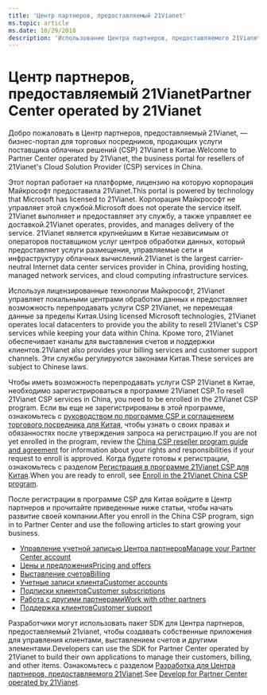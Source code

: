 ```yaml
---
title: 'Центр партнеров, предоставляемый 21Vianet'
ms.topic: article
ms.date: 10/29/2018
description: 'Использование Центра партнеров, предоставляемого 21Vianet, для перепродажи услуг CSP в Китае.'
---
```

   
# <a name="partner-center-operated-by-21vianet"></a><span data-ttu-id="cbc8f-103">Центр партнеров, предоставляемый 21Vianet</span><span class="sxs-lookup"><span data-stu-id="cbc8f-103">Partner Center operated by 21Vianet</span></span>

<span data-ttu-id="cbc8f-104">Добро пожаловать в Центр партнеров, предоставляемый 21Vianet, — бизнес-портал для торговых посредников, продающих услуги поставщика облачных решений (CSP) 21Vianet в Китае.</span><span class="sxs-lookup"><span data-stu-id="cbc8f-104">Welcome to Partner Center operated by 21Vianet, the business portal for resellers of 21Vianet's Cloud Solution Provider (CSP) services in China.</span></span> 

<span data-ttu-id="cbc8f-105">Этот портал работает на платформе, лицензию на которую корпорация Майкрософт предоставила 21Vianet.</span><span class="sxs-lookup"><span data-stu-id="cbc8f-105">This portal is powered by technology that Microsoft has licensed to 21Vianet.</span></span> <span data-ttu-id="cbc8f-106">Корпорация Майкрософт не управляет этой службой.</span><span class="sxs-lookup"><span data-stu-id="cbc8f-106">Microsoft does not operate the service itself.</span></span> <span data-ttu-id="cbc8f-107">21Vianet выполняет и предоставляет эту службу, а также управляет ее доставкой.</span><span class="sxs-lookup"><span data-stu-id="cbc8f-107">21Vianet operates, provides, and manages delivery of the service.</span></span> <span data-ttu-id="cbc8f-108">21Vianet является крупнейшим в Китае независимым от операторов поставщиком услуг центров обработки данных, который предоставляет услуги размещения, управляемые сети и инфраструктуру облачных вычислений.</span><span class="sxs-lookup"><span data-stu-id="cbc8f-108">21Vianet is the largest carrier-neutral Internet data center services provider in China, providing hosting, managed network services, and cloud computing infrastructure services.</span></span> 

<span data-ttu-id="cbc8f-109">Используя лицензированные технологии Майкрософт, 21Vianet управляет локальными центрами обработки данных и предоставляет возможность перепродавать услуги CSP 21Vianet, не перемещая данные за пределы Китая.</span><span class="sxs-lookup"><span data-stu-id="cbc8f-109">Using licensed Microsoft technologies, 21Vianet operates local datacenters to provide you the ability to resell 21Vianet's CSP services while keeping your data within China.</span></span> <span data-ttu-id="cbc8f-110">Кроме того, 21Vianet обеспечивает каналы для выставления счетов и поддержки клиентов.</span><span class="sxs-lookup"><span data-stu-id="cbc8f-110">21Vianet also provides your billing services and customer support channels.</span></span> <span data-ttu-id="cbc8f-111">Эти службы регулируются законами Китая.</span><span class="sxs-lookup"><span data-stu-id="cbc8f-111">These services are subject to Chinese laws.</span></span>

<span data-ttu-id="cbc8f-112">Чтобы иметь возможность перепродавать услуги CSP 21Vianet в Китае, необходимо зарегистрироваться в программе 21Vianet CSP.</span><span class="sxs-lookup"><span data-stu-id="cbc8f-112">To resell 21Vianet CSP services in China, you need to be enrolled in the 21Vianet CSP program.</span></span> <span data-ttu-id="cbc8f-113">Если вы еще не зарегистрированы в этой программе, ознакомьтесь с [руководством по программе CSP и соглашением торгового посредника для Китая](csp-program-guide-and-agreements.md), чтобы узнать о своих правах и обязанностях после утверждения запроса на регистрацию.</span><span class="sxs-lookup"><span data-stu-id="cbc8f-113">If you are not yet enrolled in the program, review the [China CSP reseller program guide and agreement](csp-program-guide-and-agreements.md) for information about your rights and responsibilities if your request to enroll is approved.</span></span> <span data-ttu-id="cbc8f-114">Когда будете готовы к регистрации, ознакомьтесь с разделом [Регистрация в программе 21Vianet CSP для Китая](enrolling-in-the-csp-program.md).</span><span class="sxs-lookup"><span data-stu-id="cbc8f-114">When you are ready to enroll, see [Enroll in the 21Vianet China CSP program](enrolling-in-the-csp-program.md).</span></span>

<span data-ttu-id="cbc8f-115">После регистрации в программе CSP для Китая войдите в Центр партнеров и прочитайте приведенные ниже статьи, чтобы начать развитие своей компании.</span><span class="sxs-lookup"><span data-stu-id="cbc8f-115">After you enroll in the China CSP program, sign in to Partner Center and use the following articles to start growing your business.</span></span>  
   
-   [<span data-ttu-id="cbc8f-116">Управление учетной записью Центра партнеров</span><span class="sxs-lookup"><span data-stu-id="cbc8f-116">Manage your Partner Center account</span></span>](partner-center-account-setup.md)
-   [<span data-ttu-id="cbc8f-117">Цены и предложения</span><span class="sxs-lookup"><span data-stu-id="cbc8f-117">Pricing and offers</span></span>](see-offers-and-pricing.md)
-   [<span data-ttu-id="cbc8f-118">Выставление счетов</span><span class="sxs-lookup"><span data-stu-id="cbc8f-118">Billing</span></span>](billing.md)
-   [<span data-ttu-id="cbc8f-119">Учетные записи клиента</span><span class="sxs-lookup"><span data-stu-id="cbc8f-119">Customer accounts</span></span>](customer-accounts.md)
-   [<span data-ttu-id="cbc8f-120">Подписки клиентов</span><span class="sxs-lookup"><span data-stu-id="cbc8f-120">Customer subscriptions</span></span>](customer-subscriptions.md)
-   [<span data-ttu-id="cbc8f-121">Работа с другими партнерами</span><span class="sxs-lookup"><span data-stu-id="cbc8f-121">Work with other partners</span></span>](work-with-other-partners.md)
-   [<span data-ttu-id="cbc8f-122">Поддержка клиентов</span><span class="sxs-lookup"><span data-stu-id="cbc8f-122">Customer support</span></span>](customer-support.md)

<span data-ttu-id="cbc8f-123">Разработчики могут использовать пакет SDK для Центра партнеров, предоставляемый 21vianet, чтобы создавать собственные приложения для управления клиентами, выставлением счетов и другими элементами.</span><span class="sxs-lookup"><span data-stu-id="cbc8f-123">Developers can use the SDK for Partner Center operated by 21Vianet to build their own applications to manage their customers, billing, and other items.</span></span> <span data-ttu-id="cbc8f-124">Ознакомьтесь с разделом [Разработка для Центра партнеров, предоставляемого 21Vianet](develop-for-partner-center.md).</span><span class="sxs-lookup"><span data-stu-id="cbc8f-124">See [Develop for Partner Center operated by 21Vianet](develop-for-partner-center.md).</span></span>